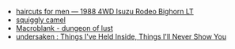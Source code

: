 * [haircuts for men — 1988 4WD Isuzu Rodeo Bighorn LT](https://www.youtube.com/watch?v=awThtCnHVvg)
* [squiggly camel](https://www.youtube.com/watch?v=Pkvd6QpKlEk)
* [Macroblank - dungeon of lust](https://www.youtube.com/watch?v=Rsgt-I9tm-I)
* [undersaken : Things I've Held Inside, Things I'll Never Show You](https://www.youtube.com/watch?v=jn1mkuRoEoc)

